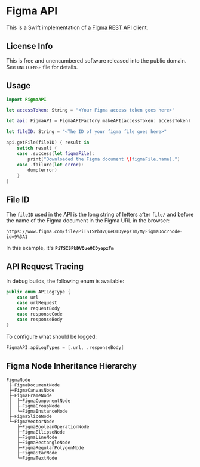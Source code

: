 
# Figma API

This is a Swift implementation of a [Figma REST API](https://www.figma.com/developers/api) client.

## License Info

This is free and unencumbered software released into the public domain. See `UNLICENSE` file for details.

## Usage

```swift
import FigmaAPI

let accessToken: String = "<Your Figma access token goes here>"

let api: FigmaAPI = FigmaAPIFactory.makeAPI(accessToken: accessToken)

let fileID: String = "<The ID of your figma file goes here>"

api.getFile(fileID) { result in
    switch result {
    case .success(let figmaFile):
        print("Downloaded the Figma document \(figmaFile.name).")
    case .failure(let error):
        dump(error)
    }
}
```

## File ID

The `fileID` used in the API is the long string of letters after `file/` and before the name of the Figma document in the Figma URL in the browser:

```text
https://www.figma.com/file/PiTSISPbDVQueOIDyepzTm/MyFigmaDoc?node-id=9%3A1
```
In this example, it's **`PiTSISPbDVQueOIDyepzTm`**

## API Request Tracing

In debug builds, the following enum is available:

```swift
public enum APILogType {
    case url
    case urlRequest
    case requestBody
    case responseCode
    case responseBody
}
```

To configure what should be logged:

```swift
FigmaAPI.apiLogTypes = [.url, .responseBody]
```

## Figma Node Inheritance Hierarchy

```text
FigmaNode
 ├─FigmaDocumentNode
 ├─FigmaCanvasNode
 ├─FigmaFrameNode
 │  ├─FigmaComponentNode
 │  ├─FigmaGroupNode
 │  └─FigmaInstanceNode
 ├─FigmaSliceNode
 └─FigmaVectorNode
    ├─FigmaBooleanOperationNode
    ├─FigmaEllipseNode
    ├─FigmaLineNode
    ├─FigmaRectangleNode
    ├─FigmaRegularPolygonNode
    ├─FigmaStarNode
    └─FigmaTextNode
```
